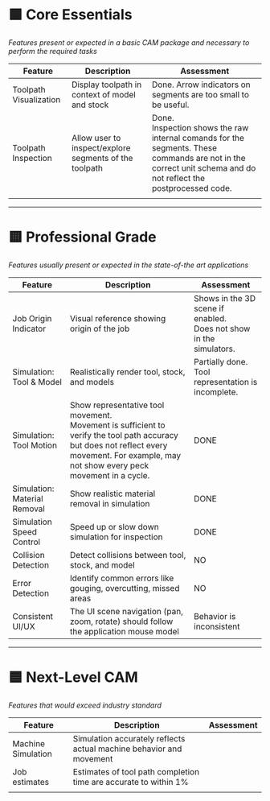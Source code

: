 # 🟩 Core Essentials
*Features present or expected in a basic CAM package and necessary to perform the required tasks*

| Feature                | Description                                            | Assessment                                                                                                                                                          |
| ---------------------- | ------------------------------------------------------ | ------------------------------------------------------------------------------------------------------------------------------------------------------------------- |
| Toolpath Visualization | Display toolpath in context of model and stock         | Done.  Arrow indicators on segments are too small to be useful.                                                                                                     |
| Toolpath Inspection    | Allow user to inspect/explore segments of the toolpath | Done. <br>Inspection shows the raw internal comands for the segments.  These commands are not in the correct unit schema and do not reflect the postprocessed code. |
|                        |                                                        |                                                                                                                                                                     |

---

# 🟨 Professional Grade
*Features usually present or expected in the state-of-the art applications*

| Feature                      | Description                                                                                                                                                                                   | Assessment                                                            |
| ---------------------------- | --------------------------------------------------------------------------------------------------------------------------------------------------------------------------------------------- | --------------------------------------------------------------------- |
| Job Origin Indicator         | Visual reference showing origin of the job                                                                                                                                                    | Shows in the 3D scene if enabled.<br>Does not show in the simulators. |
| Simulation: Tool & Model     | Realistically render tool, stock, and models                                                                                                                                                  | Partially done. <br>Tool representation is incomplete.                |
| Simulation: Tool Motion      | Show representative tool movement.<br>Movement is sufficient to verify the tool path accuracy but does not reflect every movement.  For example, may not show every peck movement in a cycle. | DONE                                                                  |
| Simulation: Material Removal | Show realistic material removal in simulation                                                                                                                                                 | DONE                                                                  |
| Simulation Speed Control     | Speed up or slow down simulation for inspection                                                                                                                                               | DONE                                                                  |
| Collision Detection          | Detect collisions between tool, stock, and model                                                                                                                                              | NO                                                                    |
| Error Detection              | Identify common errors like gouging, overcutting, missed areas                                                                                                                                | NO                                                                    |
| Consistent UI/UX             | The UI scene navigation (pan, zoom, rotate) should follow the application mouse model                                                                                                         | Behavior is inconsistent                                              |

---

# 🟦 Next-Level CAM
*Features that would exceed industry standard*

| Feature            | Description                                                         | Assessment |
| ------------------ | ------------------------------------------------------------------- | ---------- |
| Machine Simulation | Simulation accurately reflects actual machine behavior and movement |            |
| Job estimates      | Estimates of tool path completion time are accurate to within 1%    |            |
|                    |                                                                     |            |
